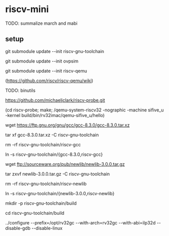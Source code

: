 # riscv-mini

TODO: summalize march and mabi

## setup
git submodule update --init riscv-gnu-toolchain

git submodule update --init ovpsim

git submodule update --init riscv-qemu

(https://github.com/riscv/riscv-qemu/wiki)

TODO: binutils

https://github.com/michaeljclark/riscv-probe.git

(cd riscv-probe; make; /qemu-system-riscv32 -nographic -machine sifive_u -kernel build/bin/rv32imac/qemu-sifive_u/hello)

wget https://ftp.gnu.org/gnu/gcc/gcc-8.3.0/gcc-8.3.0.tar.xz 

tar xf gcc-8.3.0.tar.xz -C riscv-gnu-toolchain

rm -rf riscv-gnu-toolchain/riscv-gcc

ln -s riscv-gnu-toolchain/{gcc-8.3.0,riscv-gcc}

wget ftp://sourceware.org/pub/newlib/newlib-3.0.0.tar.gz

tar zxvf newlib-3.0.0.tar.gz -C riscv-gnu-toolchain

rm -rf riscv-gnu-toolchain/riscv-newlib

ln -s riscv-gnu-toolchain/{newlib-3.0.0,riscv-newlib}

mkdir -p riscv-gnu-toolchain/build

cd riscv-gnu-toolchain/build

../configure --prefix=/opt/rv32gc --with-arch=rv32gc --with-abi=ilp32d --disable-gdb --disable-linux
